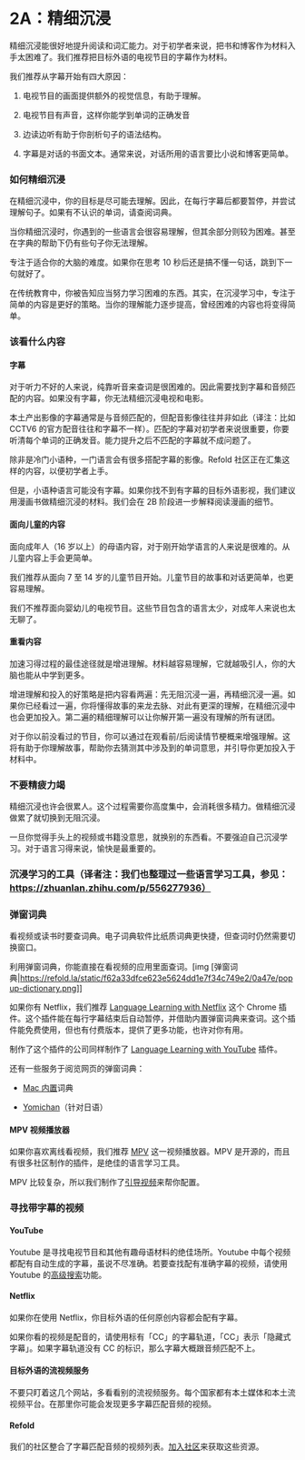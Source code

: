 # 2A：精细沉浸

精细沉浸能很好地提升阅读和词汇能力。对于初学者来说，把书和博客作为材料入手太困难了。我们推荐把目标外语的电视节目的字幕作为材料。

我们推荐从字幕开始有四大原因：

1. 电视节目的画面提供额外的视觉信息，有助于理解。

2. 电视节目有声音，这样你能学到单词的正确发音

3. 边读边听有助于你剖析句子的语法结构。

4. 字幕是对话的书面文本。通常来说，对话所用的语言要比小说和博客更简单。

### 如何精细沉浸

在精细沉浸中，你的目标是尽可能去理解。因此，在每行字幕后都要暂停，并尝试理解句子。如果有不认识的单词，请查阅词典。

当你精细沉浸时，你遇到的一些语言会很容易理解，但其余部分则较为困难。甚至在字典的帮助下仍有些句子你无法理解。

专注于适合你的大脑的难度。如果你在思考 10 秒后还是搞不懂一句话，跳到下一句就好了。

在传统教育中，你被告知应当努力学习困难的东西。其实，在沉浸学习中，专注于简单的内容是更好的策略。当你的理解能力逐步提高，曾经困难的内容也将变得简单。

### 该看什么内容

#### 字幕

对于听力不好的人来说，纯靠听音来查词是很困难的。因此需要找到字幕和音频匹配的内容。如果没有字幕，你无法精细沉浸电视和电影。

本土产出影像的字幕通常是与音频匹配的，但配音影像往往并非如此（译注：比如 CCTV6 的官方配音往往和字幕不一样）。匹配的字幕对初学者来说很重要，你要听清每个单词的正确发音。能力提升之后不匹配的字幕就不成问题了。

除非是冷门小语种，一门语言会有很多搭配字幕的影像。Refold 社区正在汇集这样的内容，以便初学者上手。

但是，小语种语言可能没有字幕。如果你找不到有字幕的目标外语影视，我们建议用漫画书做精细沉浸的材料。我们会在 2B 阶段进一步解释阅读漫画的细节。

#### 面向儿童的内容

面向成年人（16 岁以上）的母语内容，对于刚开始学语言的人来说是很难的。从儿童内容上手会更简单。

我们推荐从面向 7 至 14 岁的儿童节目开始。儿童节目的故事和对话更简单，也更容易理解。

我们不推荐面向婴幼儿的电视节目。这些节目包含的语言太少，对成年人来说也太无聊了。

#### 重看内容

加速习得过程的最佳途径就是增进理解。材料越容易理解，它就越吸引人，你的大脑也能从中学到更多。

增进理解和投入的好策略是把内容看两遍：先无阻沉浸一遍，再精细沉浸一遍。如果你已经看过一遍，你将懂得故事的来龙去脉、对此有更深的理解，在精细沉浸中也会更加投入。第二遍的精细理解可以让你解开第一遍没有理解的所有谜团。

对于你以前没看过的节目，你可以通过在观看前/后阅读情节梗概来增强理解。这将有助于你理解故事，帮助你去猜测其中涉及到的单词意思，并引导你更加投入于材料中。

### 不要精疲力竭

精细沉浸也许会很累人。这个过程需要你高度集中，会消耗很多精力。做精细沉浸做累了就切换到无阻沉浸。

一旦你觉得手头上的视频或书籍没意思，就换别的东西看。不要强迫自己沉浸学习。对于语言习得来说，愉快是最重要的。

### 沉浸学习的工具（译者注：我们也整理过一些语言学习工具，参见：https://zhuanlan.zhihu.com/p/556277936）

### 弹窗词典

看视频或读书时要查词典。电子词典软件比纸质词典更快捷，但查词时仍然需要切换窗口。

利用弹窗词典，你能直接在看视频的应用里面查词。[img [弹窗词典|https://refold.la/static/f62a33dfce623e5624dd1e7f34c749e2/0a47e/popup-dictionary.png]]

如果你有 Netflix，我们推荐 [Language Learning with Netflix](https://languagelearningwithnetflix.com/) 这个 Chrome 插件。这个插件能在每行字幕结束后自动暂停，并借助内置弹窗词典来查词。这个插件能免费使用，但也有付费版本，提供了更多功能，也许对你有用。

制作了这个插件的公司同样制作了 [Language Learning with YouTube](https://chrome.google.com/webstore/detail/language-learning-with-yo/jkhhdcaafjabenpmpcpgdjiffdpmmcjb) 插件。

还有一些服务于阅览网页的弹窗词典：

- [Mac 内置](https://wokabulary.com/blog/the-built-in-dictionary-on-mac-and-iphone.html)词典

- [Yomichan](https://chrome.google.com/webstore/detail/yomichan/ogmnaimimemjmbakcfefmnahgdfhfami)（针对日语）

#### MPV 视频播放器

如果你喜欢离线看视频，我们推荐 [MPV](https://mpv.io/) 这一视频播放器。MPV 是开源的，而且有很多社区制作的插件，是绝佳的语言学习工具。

MPV 比较复杂，所以我们制作了[引导视频](https://youtu.be/bbg6ztWecbU)来帮你配置。

### 寻找带字幕的视频

#### YouTube

Youtube 是寻找电视节目和其他有趣母语材料的绝佳场所。Youtube 中每个视频都配有自动生成的字幕，虽说不尽准确。若要查找配有准确字幕的视频，请使用 Youtube 的[高级搜索](https://support.google.com/youtube/answer/3029103?hl=en)功能。

#### Netflix

如果你在使用 Netflix，你目标外语的任何原创内容都会配有字幕。

如果你看的视频是配音的，请使用标有「CC」的字幕轨道，「CC」表示「隐藏式字幕」。如果字幕轨道没有 CC 的标识，那么字幕大概跟音频匹配不上。

#### 目标外语的流视频服务

不要只盯着这几个网站，多看看别的流视频服务。每个国家都有本土媒体和本土流视频平台。在那里你可能会发现更多字幕匹配音频的视频。

#### Refold

我们的社区整合了字幕匹配音频的视频列表。[加入社区](https://refold.la/join)来获取这些资源。